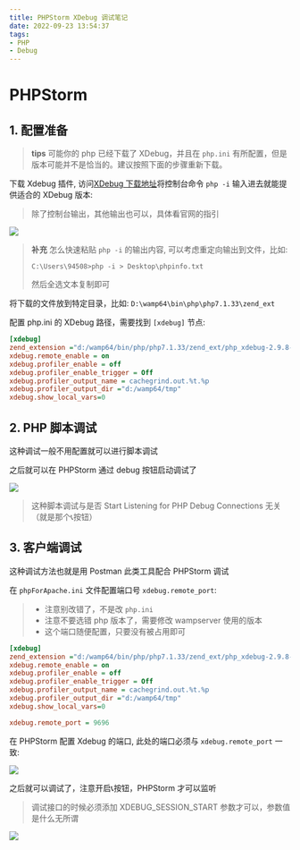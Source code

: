 ```yaml
---
title: PHPStorm XDebug 调试笔记
date: 2022-09-23 13:54:37
tags:
- PHP
- Debug
---
```



# PHPStorm

## 1. 配置准备

> **tips** 可能你的 php 已经下载了 XDebug，并且在 `php.ini` 有所配置，但是版本可能并不是恰当的。建议按照下面的步骤重新下载。


下载 Xdebug 插件, 访问[XDebug 下载地址](https://xdebug.org/wizard)将控制台命令 `php -i` 输入进去就能提供适合的 XDebug 版本:

> 除了控制台输出，其他输出也可以，具体看官网的指引


<img src="https://img-blog.csdnimg.cn/1d950edc3b83480abea7b3b4be9eeff9.png">


> **补充** 怎么快速粘贴 `php -i` 的输出内容, 可以考虑重定向输出到文件，比如:
> ```text
> C:\Users\94508>php -i > Desktop\phpinfo.txt
> ```
> 然后全选文本复制即可




将下载的文件放到特定目录，比如: `D:\wamp64\bin\php\php7.1.33\zend_ext`


配置 php.ini 的 XDebug 路径，需要找到 `[xdebug]` 节点:

```ini
[xdebug]
zend_extension ="d:/wamp64/bin/php/php7.1.33/zend_ext/php_xdebug-2.9.8-7.1-vc14-x86_64.dll"
xdebug.remote_enable = on
xdebug.profiler_enable = off
xdebug.profiler_enable_trigger = Off
xdebug.profiler_output_name = cachegrind.out.%t.%p
xdebug.profiler_output_dir ="d:/wamp64/tmp"
xdebug.show_local_vars=0
```

## 2. PHP 脚本调试

这种调试一般不用配置就可以进行脚本调试


之后就可以在 PHPStorm 通过 debug 按钮启动调试了

<img src="https://img-blog.csdnimg.cn/10095383fff44c50ab79054214a43a8f.png">

> 这种脚本调试与是否 Start Listening for PHP Debug Connections 无关（就是那个📞按钮）



## 3. 客户端调试

这种调试方法也就是用 Postman 此类工具配合 PHPStorm 调试


在 `phpForApache.ini` 文件配置端口号 `xdebug.remote_port`:

> - 注意别改错了，不是改 `php.ini`
> - 注意不要选错 php 版本了，需要修改 wampserver 使用的版本
> - 这个端口随便配置，只要没有被占用即可

```ini
[xdebug]
zend_extension ="d:/wamp64/bin/php/php7.1.33/zend_ext/php_xdebug-2.9.8-7.1-vc14-x86_64.dll"
xdebug.remote_enable = on
xdebug.profiler_enable = off
xdebug.profiler_enable_trigger = Off
xdebug.profiler_output_name = cachegrind.out.%t.%p
xdebug.profiler_output_dir ="d:/wamp64/tmp"
xdebug.show_local_vars=0

xdebug.remote_port = 9696
```

在 PHPStorm 配置 Xdebug 的端口, 此处的端口必须与 `xdebug.remote_port` 一致:

<img src="https://img-blog.csdnimg.cn/5d0ae2e36e13449ebe0b28873bd3d15a.png">


之后就可以调试了，注意开启📞按钮，PHPStorm 才可以监听

> 调试接口的时候必须添加 XDEBUG_SESSION_START 参数才可以，参数值是什么无所谓

<img src="https://img-blog.csdnimg.cn/ff0cb7f2386b4999a79926802ff67b09.png">